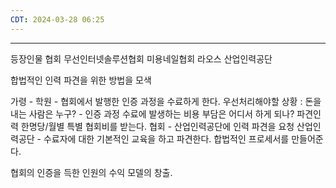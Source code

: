 ```yaml
---
CDT: 2024-03-28 06:25
---
```

---
등장인물
협회
	무선인터넷솔루션협회
	미용네일협회
라오스 산업인력공단

합법적인 인력 파견을 위한 방법을 모색

가령 - 
학원 - 협회에서 발행한 인증 과정을 수료하게 한다. 
	우선처리해야할 상황 : 돈을 내는 사람은 누구?  - 인증 과정 수료에 발생하는 비용 부담은 어디서 하게 되나?
	파견인력 한명당/월별 특별 협회비를 받는다.
협회 - 산업인력공단에 인력 파견을 요청
산업인력공단 - 수료자에 대한 기본적인 교육을 하고 파견한다.  합법적인 프로세서를 만들어준다.



협회의 인증을 득한 인원의 수익 모델의 창출.


